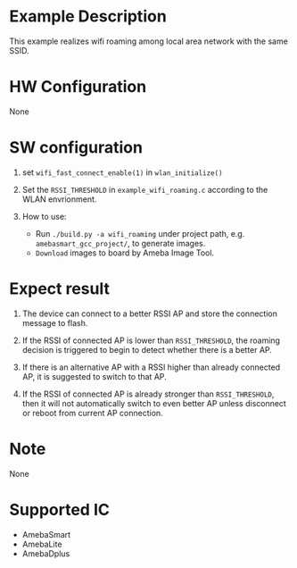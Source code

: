 # Example Description

This example realizes wifi roaming among local area network with the same SSID.

# HW Configuration

None

# SW configuration

1. set `wifi_fast_connect_enable(1)` in `wlan_initialize()`

2. Set the `RSSI_THRESHOLD` in `example_wifi_roaming.c` according to the WLAN envrionment.

3. How to use:
   - Run `./build.py -a wifi_roaming` under project path, e.g. `amebasmart_gcc_project/`, to generate images.
   - `Download` images to board by Ameba Image Tool.


# Expect result

1. The device can connect to a better RSSI AP and store the connection message to flash.

2. If the RSSI of connected AP is lower than `RSSI_THRESHOLD`, the roaming decision is triggered to begin to detect whether there is a better AP.

3. If there is an alternative AP with a RSSI higher than already connected AP, it is suggested to switch to that AP.

4. If the RSSI of connected AP is already stronger than `RSSI_THRESHOLD`, then it will not automatically switch to even better AP unless disconnect or reboot from current AP connection.

# Note

None

# Supported IC

- AmebaSmart
- AmebaLite
- AmebaDplus
